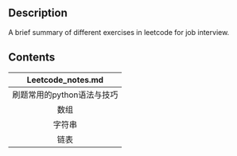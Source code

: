 ## Description
A brief summary of different exercises in leetcode for job interview.

## Contents
|  Leetcode_notes.md   |
| :----------------: |
|      刷题常用的python语法与技巧     |
|      数组      |
|      字符串      |
|      链表    |

